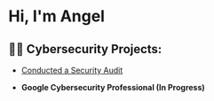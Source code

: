 <h1>Hi, I'm Angel <br/><a </a></h1>

<h2>👨‍💻 Cybersecurity Projects:</h2>

  - [Conducted a Security Audit](https://github.com/ARosario13/Conducted-a-Security-Audit)

- <b>Google Cybersecurity Professional (In Progress)</b>


